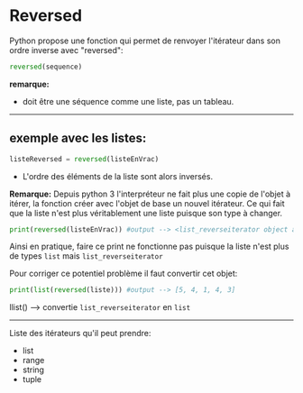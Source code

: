 # Reversed

Python propose une fonction qui permet de renvoyer l'itérateur dans son ordre inverse avec "reversed":
```python
reversed(sequence)
```
**remarque:**
- doit être une séquence comme une liste, pas un tableau.

------------
## exemple avec les **listes**:
```python
listeReversed = reversed(listeEnVrac)
```
- L'ordre des éléments de la liste sont alors inversés.

**Remarque:**
Depuis python 3 l'interpréteur ne fait plus une copie de l'objet à itérer, la fonction créer avec l'objet de base un nouvel itérateur. Ce qui fait que la liste n'est plus véritablement une liste puisque son type à changer.
```python
print(reversed(listeEnVrac)) #output --> <list_reverseiterator object at 0x000001D2F41CA070>
```
Ainsi en pratique, faire ce print ne fonctionne pas puisque la liste n'est plus de types `list` mais `list_reverseiterator`

Pour corriger ce potentiel problème il faut convertir cet objet:
```python
print(list(reversed(liste))) #output --> [5, 4, 1, 4, 3]
```
llist() --> convertie `list_reverseiterator` en `list`

------------
Liste des itérateurs qu'il peut prendre:
- list
- range
- string
- tuple

